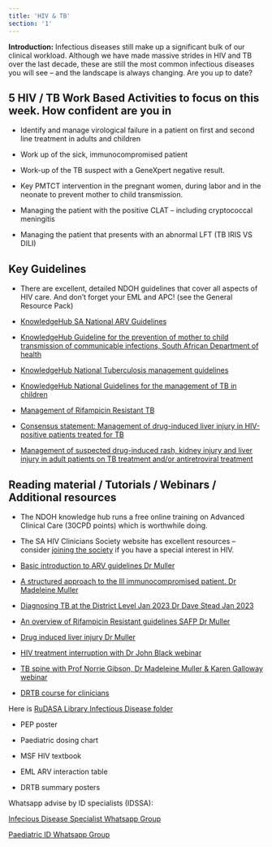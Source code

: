 ```yaml
---
title: 'HIV & TB'
section: '1'
---
```


**Introduction:** Infectious diseases still make up a significant bulk of our clinical workload. Although
we have made massive strides in HIV and TB over the last decade, these are still the most common
infectious diseases you will see – and the landscape is always changing. Are you up to date?

## 5 HIV / TB Work Based Activities to focus on this week. How confident are you in

* Identify and manage virological failure in a patient on first and second line treatment in adults and children

* Work up of the sick, immunocompromised patient

* Work-up of the TB suspect with a GeneXpert negative result.

* Key PMTCT intervention in the pregnant women, during labor and in the neonate to prevent mother to child transmission.

* Managing the patient with the positive CLAT – including cryptococcal meningitis

* Managing the patient that presents with an abnormal LFT (TB IRIS VS DILI)

## Key Guidelines

* There are excellent, detailed NDOH guidelines that cover all aspects of HIV care. And don’t forget your EML and APC! (see the General Resource Pack)

* [KnowledgeHub SA National ARV Guidelines](https://www.knowledgehub.org.za/system/files/elibdownloads/2020-05/2019%20ART%20Guideline%2028042020%20pdf.pdf)

* [KnowledgeHub Guideline for the prevention of mother to child transmission of communicable infections, South African Department of health](https://www.knowledgehub.org.za/system/files/elibdownloads/2019-10/PMTCT%20Guideline%2028%20October%20signed.pdf)

* [KnowledgeHub National Tuberculosis management guidelines](https://www.knowledgehub.org.za/elibrary/national-tuberculosis-management-guidelines)

* [KnowledgeHub National Guidelines for the management of TB in children](https://www.knowledgehub.org.za/elibrary/national-guidelines-management-tuberculosis-children)

* [Management of Rifampicin Resistant TB](https://www.health.gov.za/wp-content/uploads/2020/11/management-of-rifampicin-resistant-tb-booklet-0220-v11.pdf)

* [Consensus statement: Management of drug-induced liver injury in HIV-positive patients treated for TB](https://sahivsoc.org/Files/Consensus%20Statement_Management%20of%20drug-induced%20liver%20injury%20in%20HIV%20positive%20pts%20treated%20for%20TB%20(Oct%202013).pdf)

* [Management of suspected drug-induced rash, kidney injury and liver injury in adult patients on TB treatment and/or antiretroviral treatment](http://www.mic.uct.ac.za/sites/default/files/image_tool/images/51/ADE%20Booklet_July2020_final171120.pdf)

## Reading material / Tutorials / Webinars / Additional resources

* The NDOH knowledge hub runs a free online training on Advanced Clinical Care (30CPD points) which is worthwhile doing.

* The SA HIV Clinicians Society website has excellent resources – consider [joining the society](https://sahivsoc.org/Subheader/Index/join) if you have a special interest in HIV.

* [Basic introduction to ARV guidelines Dr Muller](https://youtu.be/pDK9okgbDP4)

* [A structured approach to the Ill immunocompromised patient. Dr Madeleine Muller](https://youtu.be/DcfCE0hS_gI)
* [Diagnosing TB at the District Level Jan 2023 Dr Dave Stead Jan 2023](https://www.youtube.com/watch?v=jNqp8tJa8CY)

* [An overview of Rifampicin Resistant guidelines SAFP Dr Muller](https://safpj.co.za/index.php/safpj/article/view/5092/6017)

* [Drug induced liver injury Dr Muller](https://youtu.be/WDBi7GD8F3Y)

* [HIV treatment interruption with Dr John Black webinar](https://youtu.be/wu_tnQTsWcY)

* [TB spine with Prof Norrie Gibson, Dr Madeleine Muller & Karen Galloway webinar](https://youtu.be/5MbfoiWJ9wU)

* [DRTB course for clinicians](https://youtube.com/playlist?list=PL2IvCQAf-vTsRnw7WPoKUBL0DXVTnQXjw)

Here is [RuDASA Library Infectious Disease folder](https://drive.google.com/drive/u/0/folders/1srm7TP_1OQcGF41JuRHEkn0SQipRgNUf)

* PEP poster

* Paediatric dosing chart

* MSF HIV textbook

* EML ARV interaction table

* DRTB summary posters

Whatsapp advise by ID specialists (IDSSA):

[Infecious Disease Specialist Whatsapp Group](https://chat.whatsapp.com/Dt2jnrPafPO5Yq5Cb2anMr)

[Paediatric ID Whatsapp Group](https://chat.whatsapp.com/KZX2OiPxQwsIrsMSr4cIqX)

<!--
    This is a comment and is not displayed on the website. Do not alter this text between arrows (->).
    To change the content in this file, simply retype/ copy+paste any text above, as you would in a normal text file/ word document.

    The hashtag ( # ) symbols followed by a space and then text show a heading. The more #s you have, the smaller/"less important" the heading. You can add up to 6 # but we suggest max 4 #. make sure each heading is on a separate line.

    The single star ( * ) followed by a space and then text shows an item in a bulleted list. Make sure each item is on a separate line. 

    The text surrounded by double stars ( ** ) with no space show bold text.

    Links are created by putting the text you want to show in square brackets ( [] ) followed by the link in round brackets ( () ). For example, [RuReSA](https://ruresa.org.za/) will show as RuReSA and link to the RuReSA website.

    Please refer to the "HOW TO USE" or "HOW TO USE SHORT" files for more information.
 -->
